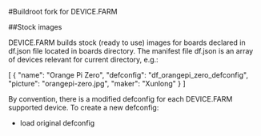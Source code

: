 #Buildroot fork for DEVICE.FARM


##Stock images

DEVICE.FARM builds stock (ready to use) images for boards declared in df.json file
located in boards directory. The manifest file df.json is an array of devices relevant 
for current directory, e.g.:

[
    {
        "name": "Orange Pi Zero",
        "defconfig": "df_orangepi_zero_defconfig",
        "picture": "orangepi-zero.jpg",
        "maker": "Xunlong"
    }
]

By convention, there is a modified defconfig for each DEVICE.FARM supported device. 
To create a new defconfig:
- load original defconfig 